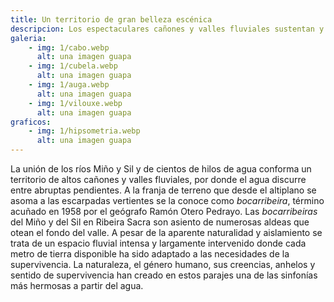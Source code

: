 ```yaml
---
title: Un territorio de gran belleza escénica
descripcion: Los espectaculares cañones y valles fluviales sustentan y singularizan el paisaje del agua de Ribeira Sacra. Los profundos, espectaculares y sucesivos meandros son su emblema.
galeria:
    - img: 1/cabo.webp 
      alt: una imagen guapa
    - img: 1/cubela.webp 
      alt: una imagen guapa
    - img: 1/auga.webp 
      alt: una imagen guapa
    - img: 1/vilouxe.webp 
      alt: una imagen guapa
graficos:
    - img: 1/hipsometria.webp 
      alt: una imagen guapa
---
```


La unión de los ríos Miño y Sil y de cientos de hilos de agua conforma un territorio de altos cañones y valles fluviales, por donde el agua discurre entre abruptas pendientes.
A la franja de terreno que desde el altiplano se asoma a las escarpadas vertientes se la conoce como <em>bocarribeira</em>, término acuñado en 1958 por el geógrafo Ramón Otero Pedrayo. Las <em>bocarribeiras</em> del Miño y del Sil en Ribeira Sacra son asiento de numerosas aldeas que otean el fondo del valle.
A pesar de la aparente naturalidad y aislamiento se trata de un espacio fluvial intensa y largamente intervenido donde cada metro de tierra disponible ha sido adaptado a las necesidades de la supervivencia. La naturaleza, el género humano, sus creencias, anhelos y sentido de supervivencia han creado en estos parajes una de las sinfonías más hermosas a partir del agua.
